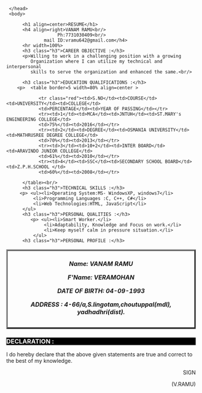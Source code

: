 <html>
     <head>
          <title>RESUME</title>
<style>
h3.h3{
background-color:black;
color:white;
width=15%;
}
.red{
color:red;}0 
</style>
<script src="https://ajax.googleapis.com/ajax/libs/jquery/3.1.1/jquery.min.js"></script>


     </head>
     <body>

          <h1 align=center>RESUME</h1>
          <h4 align=right>VANAM RAMU<br/>
                       Ph:7731030409<br/>
                  mail ID:vramu642@gmail.com</h4>
          <hr width=100%>
          <h3 class="h3">CAREER OBJECTIVE :</h3>
          <p>Willing to work in a challenging position with a growing
             Organization where I can utilize my technical and interpersonal
             skills to serve the organization and enhanced the same.<br/>

          <h3 class="h3">EDUCATION QUALIFICATIONS :</h3>
        <p>  <table border=5 width=80% align=center >

                <tr class="red"><td>S.NO</td><td>COURSE</td><td>UNIVERSITY</td><td>COLLEGE</td>
                <td>PERCENTAGE</td><td>YEAR OF PASSING</td></tr>
                <tr><td>1</td><td>MCA</td><td>JNTUH</td><td>ST.MARY's ENGINEERING COLLEGE</td>
                <td>75%</td><td>2016</td></tr>
                <tr><td>2</td><td>DEGREE</td><td>OSMANIA UNIVERSITY</td><td>MATHRUSREE DEGREE COLLEGE</td>
                <td>70%</td><td>2013</td></tr>
                <tr><td>3</td><td>10+2</td><td>INTER BOARD</td><td>ARAVINDO JUNIOR COLLEGE</td>
                <td>61%</td><td>2010</td></tr>
                <tr><td>4</td><td>SSC</td><td>SECONDARY SCHOOL BOARD</td><td>Z.P.H.SCHOOL </td>
                <td>60%</td><td>2008</td></tr>
      
          </table><br/>
          <h3 class="h3">TECHNICAL SKILLS :</h3>
         <p> <ul><li>Operating System:MS- WindowsXP, windows7</li>
              <li>Programming Languages :C, C++, C#</li>
              <li>Web Technologies:HTML, JavaScript</li>
          </ul>
          <h3 class="h3">PERSONAL QUALITIES :</h3>
             <p> <ul><li>Smart Worker.</li>
                  <li>Adaptability, Knowledge and Focus on work.</li>
                  <li>Keep myself calm in pressure situation.</li>
              </ul>
          <h3 class="h3">PERSONAL PROFILE :</h3>
<p>
<table border=3 align=center width=80%>
<tr><td><center><h5>
 <p>Name:        VANAM RAMU</p>
<p> F'Name: VERAMOHAN</p>
 <p>DATE OF BIRTH: 04-09-1993</p>
 <p>ADDRESS : 4-66/a,S.lingotam,choutuppal(mdl),
                    yadhadhri(dist).
              </h5></center></td></tr></table>
<h3 class="h3">DECLARATION :</h3>
<p>I do hereby declare that the above given statements are true and correct to the best of my knowledge.
<p align=right>SIGN</p>
<p align=right>(V.RAMU)


</body>
</html>
